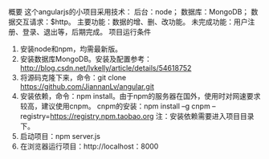 概要
这个angularjs的小项目采用技术：
后台：node；
数据库：MongoDB；
数据交互请求：$http。
主要功能：数据的增、删、改功能。
未完成功能：用户注册、登录、退出等，后期完成。
项目运行条件
1.	安装node和npm，均需最新版。
2.	安装数据库MongoDB。安装及配置参考：http://blog.csdn.net/lvkelly/article/details/54618752
3.	将源码克隆下来，命令：git  clone  https://github.com/JiannanLv/angular.git
4.	安装依赖，命令：npm  install。由于npm的服务器在国外，使用时对网速要求较高，建议使用cnpm。
	cnpm的安装：npm install –g cnpm –registry=https://registry.npm.taobao.org 
	注：安装依赖需要进入项目目录下。
5.	启动项目：npm  server.js
6.	在浏览器运行项目：http://localhost：8000
